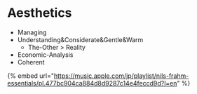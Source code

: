 # Aesthetics

* Managing
* Understanding&Considerate&Gentle&Warm
  * The-Other &gt; Reality
* Economic-Analysis
* Coherent

{% embed url="https://music.apple.com/jp/playlist/nils-frahm-essentials/pl.477bc904ca884d8d9287c14e4feccd9d?l=en" %}



